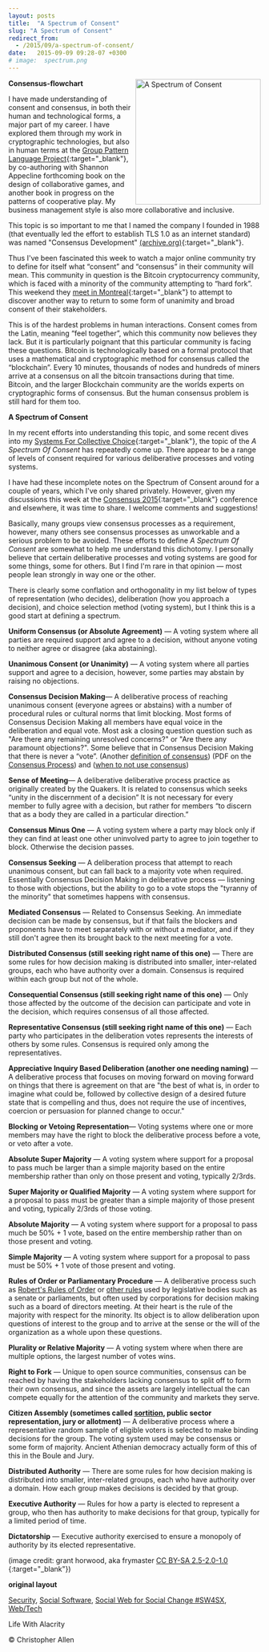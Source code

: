 ```yaml
---
layout: posts
title:  "A Spectrum of Consent"
slug: "A Spectrum of Consent"
redirect_from:
  - /2015/09/a-spectrum-of-consent/
date:   2015-09-09 09:28-07 +0300
# image:  spectrum.png
---
```



<img width="250" align="right" src="{{ site.url }}{{ site.baseurl }}/assets/images/spectrum.png" alt="A Spectrum of Consent"/> 


**Consensus-flowchart**

I have made understanding of consent and consensus, in both their human and technological forms, a major part of my career. I have explored them through my work in cryptographic technologies, but also in human terms at the [Group Pattern Language Project](https://groupworksdeck.org/){:target="_blank"}, by co-authoring with Shannon Appecline forthcoming book on the design of collaborative games, and another book in progress on the patterns of cooperative play. My business management style is also more collaborative and inclusive.

This topic is so important to me that I named the company I founded in 1988 (that eventually led the effort to establish TLS 1.0 as an internet standard) was named "Consensus Development" [(archive.org)](https://web.archive.org/web/19980709005818/http://www.consensus.com/){:target="_blank"}.

Thus I've been fascinated this week to watch a major online community try to define for itself what “consent” and “consensus” in their community will mean. This community in question is the Bitcoin cryptocurrency community, which is faced with a minority of the community attempting to “hard fork”. This weekend they [meet in Montreal](https://montreal2015.scalingbitcoin.org/){:target="_blank"} to attempt to discover another way to return to some form of unanimity and broad consent of their stakeholders.



This is of the hardest problems in human interactions. Consent comes from the Latin, meaning “feel together”, which this community now believes they lack. But it is particularly poignant that this particular community is facing these questions. Bitcoin is technologically based on a formal protocol that uses a mathematical and cryptographic method for consensus called the “blockchain”. Every 10 minutes, thousands of nodes and hundreds of miners arrive at a consensus on all the bitcoin transactions during that time. Bitcoin, and the larger Blockchain community are the worlds experts on cryptographic forms of consensus. But the human consensus problem is still hard for them too.

**A Spectrum of Consent**

In my recent efforts into understanding this topic, and some recent dives into my  [Systems For Collective Choice](https://www.lifewithalacrity.com/2005/12/systems_for_col.html){:target="_blank"}, the topic of the _A Spectrum Of Consent_ has repeatedly come up. There appear to be a range of levels of consent required for various deliberative processes and voting systems.

I have had these incomplete notes on the Spectrum of Consent around for a couple of years, which I've only shared privately. However, given my discussions this week at the [Consensus 2015](https://montreal2015.scalingbitcoin.org/){:target="_blank"} conference and elsewhere, it was time to share. I welcome comments and suggestions!

Basically, many groups view consensus processes as a requirement, however, many others see consensus processes as unworkable and a serious problem to be avoided. These efforts to define _A Spectrum Of Consent_ are somewhat to help me understand this dichotomy. I personally believe that certain deliberative processes and voting systems are good for some things, some for others. But I find I'm rare in that opinion — most people lean strongly in way one or the other.

There is clearly some conflation and orthogonality in my list below of types of representation (who decides), deliberation (how you approach a decision), and choice selection method (voting system), but I think this is a good start at defining a spectrum.

**Uniform Consensus (or Absolute Agreement)** — A voting system where all parties are required support and agree to a decision, without anyone voting to neither agree or disagree (aka abstaining).

**Unanimous Consent (or Unanimity)** — A voting system where all parties support and agree to a decision, however, some parties may abstain by raising no objections.

**Consensus Decision Making**— A deliberative process of reaching unanimous consent (everyone agrees or abstains) with a number of procedural rules or cultural norms that limit blocking. Most forms of Consensus Decision Making all members have equal voice in the deliberation and equal vote. Most ask a closing question question such as "Are there any remaining unresolved concerns?" or "Are there any paramount objections?". Some believe that in Consensus Decision Making that there is never a “vote”. (Another [definition of consensus](http://www.community4me.com/consensus.html)) (PDF on the [Consensus Process](http://seedsforchange.org.uk/consensus.pdf)) and ([when to not use consensus](https://rhizomenetwork.wordpress.com/2011/05/30/when-not-to-use-consensus/))

**Sense of Meeting**— A deliberative deliberative process practice as originally created by the Quakers. It is related to consensus which seeks “unity in the discernment of a decision” It is not necessary for every member to fully agree with a decision, but rather for members “to discern that as a body they are called in a particular direction.”

**Consensus Minus One** — A voting system where a party may block only if they can find at least one other uninvolved party to agree to join together to block. Otherwise the decision passes.

**Consensus Seeking** — A deliberation process that attempt to reach unanimous consent, but can fall back to a majority vote when required. Essentially Consensus Decision Making in deliberative process — listening to those with objections, but the ability to go to a vote stops the "tyranny of the minority" that sometimes happens with consensus.

**Mediated Consensus** — Related to Consensus Seeking. An immediate decision can be made by consensus, but if that fails the blockers and proponents have to meet separately with or without a mediator, and if they still don't agree then its brought back to the next meeting for a vote. 

**Distributed Consensus (still seeking right name of this one)** — There are some rules for how decision making is distributed into smaller, inter-related groups, each who have authority over a domain. Consensus is required within each group but not of the whole.

**Consequential Consensus (still seeking right name of this one)** — Only those affected by the outcome of the decision can participate and vote in the decision, which requires consensus of all those affected.

**Representative Consensus (still seeking right name of this one)** — Each party who participates in the deliberation votes represents the interests of others by some rules. Consensus is required only among the representatives.

**Appreciative Inquiry Based Deliberation (another one needing naming)** — A deliberative process that focuses on moving forward on moving forward on things that there is agreement on that are "the best of what is, in order to imagine what could be, followed by collective design of a desired future state that is compelling and thus, does not require the use of incentives, coercion or persuasion for planned change to occur."

**Blocking or Vetoing Representation**— Voting systems where one or more members may have the right to block the deliberative process before a vote, or veto after a vote.

**Absolute Super Majority** — A voting system where support for a proposal to pass much be larger than a simple majority based on the entire membership rather than only on those present and voting, typically 2/3rds.

**Super Majority or Qualified Majority** — A voting system where support for a proposal to pass must be greater than a simple majority of those present and voting, typically 2/3rds of those voting.

**Absolute Majority** — A voting system where support for a proposal to pass much be 50% + 1 vote, based on the entire membership rather than on those present and voting.

**Simple Majority** — A voting system where support for a proposal to pass must be 50% + 1 vote of those present and voting.

**Rules of Order or Parliamentary Procedure** — A deliberative process such as [Robert's Rules of Order](https://en.wikipedia.org/wiki/Robert%27s_Rules_of_Order) or [other rules](https://en.wikipedia.org/wiki/Parliamentary_procedure) used by legislative bodies such as a senate or parliaments, but  often used by corporations for decision making such as a board of directors meeting.  At their heart is the rule of the majority with respect for the minority. Its object is to allow deliberation upon questions of interest to the group and to arrive at the sense or the will of the organization as a whole upon these questions.

**Plurality or Relative Majority** — A voting system where when there are multiple options, the largest number of votes wins.

**Right to Fork** — Unique to open source communities, consensus can be reached by having the stakeholders lacking consensus to split off to form their own consensus, and since the assets are largely intellectual the can compete equally for the attention of the community and markets they serve.

**Citizen Assembly (sometimes called [sortition](https://en.wikipedia.org/wiki/Sortition), public sector representation, jury or allotment)** — A deliberative process where a representative random sample of eligible voters is selected to make binding decisions for the group. The voting system used may be consensus or some form of majority. Ancient Athenian democracy actually form of this of this in the Boule and Jury.

**Distributed Authority** — There are some rules for how decision making is distributed into smaller, inter-related groups, each who have authority over a domain. How each group makes decisions is decided by that group.

**Executive Authority** — Rules for how a party is elected to represent a group, who then has authority to make decisions for that group, typically for a limited period of time.

**Dictatorship** — Executive authority exercised to ensure a monopoly of authority by its elected representative.

(image credit: grant horwood, aka frymaster [CC BY-SA 2.5-2.0-1.0 ](https://creativecommons.org/licenses/by-sa/2.5-2.0-1.0){:target="_blank"})

**original layout**


[Security](https://www.lifewithalacrity.com/tags/security/), [Social Software](https://www.lifewithalacrity.com/tags/social-software/), [Social Web for Social Change #SW4SX](https://www.lifewithalacrity.com/tags/social-web-for-social-change-%23sw4sx/), [Web/Tech](https://www.lifewithalacrity.com/tags/web/tech/)

Life With Alacrity

© Christopher Allen